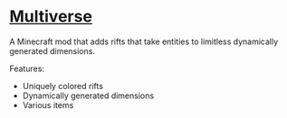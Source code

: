# [Multiverse](https://www.curseforge.com/minecraft/mc-mods/multiverse)

A Minecraft mod that adds rifts that take entities to limitless dynamically generated dimensions.

Features:

* Uniquely colored rifts
* Dynamically generated dimensions
* Various items
